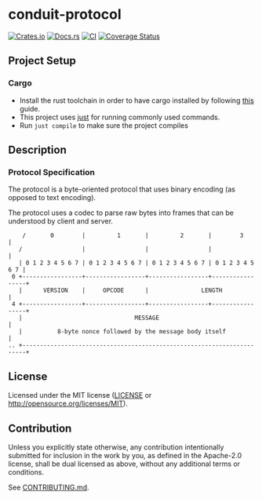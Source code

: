 # conduit-protocol

[![Crates.io](https://img.shields.io/crates/v/conduit-protocol.svg)](https://crates.io/crates/conduit-protocol)
[![Docs.rs](https://docs.rs/conduit-protocol/badge.svg)](https://docs.rs/conduit-protocol)
[![CI](https://github.com/dark-fusion/conduit-protocol/workflows/CI/badge.svg)](https://github.com/dark-fusion/conduit-protocol/actions)
[![Coverage Status](https://coveralls.io/repos/github/dark-fusion/conduit-protocol/badge.svg?branch=main)](https://coveralls.io/github/dark-fusion/conduit-protocol?branch=main)

## Project Setup

### Cargo

* Install the rust toolchain in order to have cargo installed by following
  [this](https://www.rust-lang.org/tools/install) guide.
* This project uses [just](https://github.com/casey/just) for running commonly used commands.
* Run `just compile` to make sure the project compiles

## Description

### Protocol Specification

The protocol is a byte-oriented protocol that uses binary encoding (as opposed to text encoding).

The protocol uses a codec to parse raw bytes into frames that can be understood by client and
server.

```text
    /       0        |         1       |         2       |        3        |
   /                 |                 |                 |                 |
   | 0 1 2 3 4 5 6 7 | 0 1 2 3 4 5 6 7 | 0 1 2 3 4 5 6 7 | 0 1 2 3 4 5 6 7 |
 0 +-----------------+-----------------+-----------------+-----------------+
   |      VERSION    |     OPCODE      |               LENGTH              |
 4 +-----------------+-----------------+-----------------+-----------------+
   |                                MESSAGE                                |
   |          8-byte nonce followed by the message body itself             |
.. +-----------------------------------------------------------------------+
```

## License

Licensed under the MIT license ([LICENSE](LICENSE) or http://opensource.org/licenses/MIT).

## Contribution

Unless you explicitly state otherwise, any contribution intentionally submitted for inclusion in the
work by you, as defined in the Apache-2.0 license, shall be dual licensed as above, without any
additional terms or conditions.

See [CONTRIBUTING.md](CONTRIBUTING.md).
